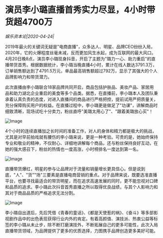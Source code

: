# 演员李小璐直播首秀实力尽显，4小时带货超4700万

*娱乐资本论|2020-04-24|*

2019年最火的关键词无疑是"电商直播"，众多达人、明星、品牌CEO纷纷入局，2020年，它的火爆程度丝毫未减，反而更加风生水起，成为互联网的最大风口。4月20日晚8点，演员李小璐现身抖音，开启了主题为"璐力一心、助力重启"的直播带货首秀。根据数据统计，李小璐当晚直播4小时，累计在线人数达3791.3万，订单销售额达到了4791.5万元，单品最高销售额超过792万，显示了其强大的个人品牌影响力和带货潜力。

此次直播由李小璐联合18家品牌共同开启，商品包括护肤品、美妆产品、家居用品和助力湖北企业重启的美食等多个品类。据悉，在直播前，李小璐本人及团队秉承着认真负责的态度，对进入直播间的商品进行严格把控，提前试用严把质量关，充分保障购买用户的权益。在直播过程中，李小璐更是做足了"功课"，讲解商品时细致清晰，现场试吃十分卖力，粉丝直呼"美璐太用心了"、"跟着美璐放心买"！

![Image](https://p3.pstatp.com/large/pgc-image/d3dc7e5296f24cdebe2bf4210746785b)

4个小时的连续直播加之长时间的准备工作，对人的身体和精力都是极大的挑战，尤其是对早前拍戏就有腰伤的李小璐来说，更是一种考验。可贵的是，她始终保持专业和敬业的精神，不仅耐心、详细地讲解每个商品，还与粉丝保持良好互动，在她的强大感召下，粉丝的热情也一度高涨，小时榜排名一度达到第一名。

![Image](https://p3.pstatp.com/large/pgc-image/c2a2aa2af009422c8f851976e97e98fb)

直播带货爆红，明星的参与让品牌对于流量和销量增长更具信心。但是说到底，"人"、"货""场"三要素是直播电商营销的重点。对于品牌来说，既要选准直播平台，也要寻找最适合的带货明星，而在追求高速发展的同时，更不能忽视对口碑和品质的追求。李小璐此次抖音首秀直播之所以取得优良战绩，与其个人影响力和其对于商品品质的严格追求无法分割。

![Image](https://p3.pstatp.com/large/pgc-image/4858ca91343a4b9fa67de806e314ea4c)

李小璐自出道后，先后凭借《青春的童话》、《都是天使惹的祸》、《奋斗》等多部影视剧作品中的出色表现获得行业内外的肯定。有着高颜值、演技派、热衷公益等标签的李小璐从未止步，除不断打磨演技外，不断拓展自己的更多可能性，此次入局直播带货领域，为品牌提供了更多的优质选择，力图携手品牌创造更多美好可能。

